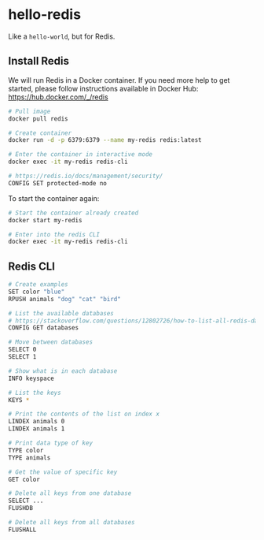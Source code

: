 # hello-redis
Like a `hello-world`, but for Redis.

## Install Redis  
We will run Redis in a Docker container. If you need more help to get started, please follow instructions available in Docker Hub: https://hub.docker.com/_/redis

```bash
# Pull image
docker pull redis

# Create container
docker run -d -p 6379:6379 --name my-redis redis:latest

# Enter the container in interactive mode
docker exec -it my-redis redis-cli

# https://redis.io/docs/management/security/
CONFIG SET protected-mode no
```

To start the container again:

```bash
# Start the container already created
docker start my-redis

# Enter into the redis CLI
docker exec -it my-redis redis-cli
```

## Redis CLI

```bash
# Create examples
SET color "blue"
RPUSH animals "dog" "cat" "bird"

# List the available databases
# https://stackoverflow.com/questions/12802726/how-to-list-all-redis-databases
CONFIG GET databases

# Move between databases
SELECT 0 
SELECT 1

# Show what is in each database
INFO keyspace

# List the keys
KEYS *

# Print the contents of the list on index x
LINDEX animals 0
LINDEX animals 1

# Print data type of key
TYPE color
TYPE animals

# Get the value of specific key
GET color

# Delete all keys from one database
SELECT ...
FLUSHDB

# Delete all keys from all databases
FLUSHALL
```
